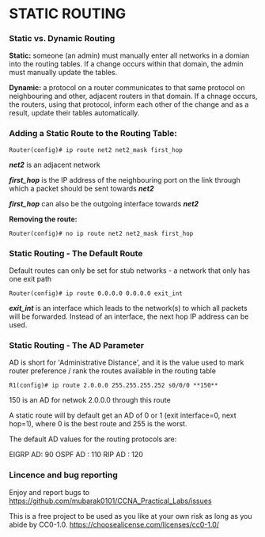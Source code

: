 # STATIC ROUTING

### Static vs. Dynamic Routing

**Static:** someone (an admin) must manually enter all networks in a domian into the routing tables. If a change occurs within that domain, the admin must manually update the tables.

**Dynamic:** a protocol on a router communicates to that same protocol on neighbouring and other, adjacent routers in that domain. If a chnage occurs, the routers, using that protocol, inform each other of the change and as a result, update their tables automatically.

### Adding a Static Route to the Routing Table:

```
Router(config)# ip route net2 net2_mask first_hop
```

***net2*** is an adjacent network

***first_hop*** is the IP address of the neighbouring port on the link through which a packet should be sent towards ***net2***

***first_hop*** can also be the outgoing interface towards ***net2***

**Removing the route:**

```
Router(config)# no ip route net2 net2_mask first_hop
```

### Static Routing - The Default Route

Default routes can only be set for stub networks - a network that only has one exit path

```
Router(config)# ip route 0.0.0.0 0.0.0.0 exit_int
```

***exit_int*** is an interface which leads to the network(s) to which all packets will be forwarded. Instead of an interface, the next hop IP address can be used.








### Static Routing - The AD Parameter


AD is short for 'Administrative Distance', and it is the value used to mark router preference / rank the routes available in the routing table

```
R1(config)# ip route 2.0.0.0 255.255.255.252 s0/0/0 **150**
```
150 is an AD for netwok 2.0.0.0 through this route

A static route will by default get an AD of 0 or 1 (exit interface=0, next hop=1), where 0 is the best route and 255 is the worst.

The default AD values for the routing protocols are:

EIGRP AD: 90
OSPF AD : 110
RIP AD  : 120


### Lincence and bug reporting
Enjoy and report bugs to https://github.com/mubarak0101/CCNA_Practical_Labs/issues

This is a free project to be used as you like at your own risk as long as you abide by CC0-1.0. https://choosealicense.com/licenses/cc0-1.0/
